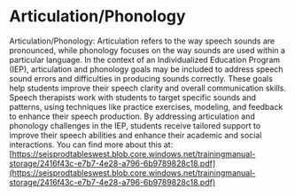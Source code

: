 # Articulation/Phonology
Articulation/Phonology: Articulation refers to the way speech sounds are pronounced, while phonology focuses on the way sounds are used within a particular language. In the context of an Individualized Education Program (IEP), articulation and phonology goals may be included to address speech sound errors and difficulties in producing sounds correctly. These goals help students improve their speech clarity and overall communication skills. Speech therapists work with students to target specific sounds and patterns, using techniques like practice exercises, modeling, and feedback to enhance their speech production. By addressing articulation and phonology challenges in the IEP, students receive tailored support to improve their speech abilities and enhance their academic and social interactions.
You can find more about this at: [https://seisprodtableswest.blob.core.windows.net/trainingmanual-storage/2416f43c-e7b7-4e28-a796-6b9789828c18.pdf](https://seisprodtableswest.blob.core.windows.net/trainingmanual-storage/2416f43c-e7b7-4e28-a796-6b9789828c18.pdf)